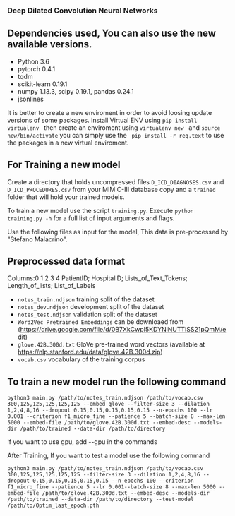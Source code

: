### Deep Dilated Convolution Neural Networks

## Dependencies used, You can also use the new available versions.

* Python 3.6
* pytorch 0.4.1
* tqdm
* scikit-learn 0.19.1
* numpy 1.13.3, scipy 0.19.1, pandas 0.24.1
* jsonlines

It is better to create a new enviroment in order to avoid loosing update versions of some packages. Install Virtual ENV using ``pip install virtualenv `` then create an enviroment using `` virtualenv new  `` and ``source new/bin/activate``
you can simply use the `` pip install -r req.text`` to use the packages in a new virtual enviroment. 


## For Training a new model

Create a directory that holds uncompressed files `D_ICD_DIAGNOSES.csv` and `D_ICD_PROCEDURES.csv` from your MIMIC-III database copy and a ```trained``` folder that will hold your trained models.

To train a new model use the script `training.py`. Execute `python training.py -h` for a full list of input arguments and flags.

Use the following files as input for the model, This data is pre-processed by "Stefano Malacrino". 
## Preprocessed data format 

Columns:0     1                 2                   3               4
PatientID; HospitalID; Lists_of_Text_Tokens; Length_of_lists; List_of_Labels



* `notes_train.ndjson` training split of the dataset
* `notes_dev.ndjson` development split of the dataset
* `notes_test.ndjson` validation split of the dataset
* `Word2Vec Pretrained Embeddings` can be downloaed from (https://drive.google.com/file/d/0B7XkCwpI5KDYNlNUTTlSS21pQmM/edit)
* `glove.42B.300d.txt` GloVe pre-trained word vectors (available at https://nlp.stanford.edu/data/glove.42B.300d.zip)
* `vocab.csv` vocabulary of the training corpus


## To train a new model run the following command

```python3 main.py /path/to/notes_train.ndjson /path/to/vocab.csv 300,125,125,125,125,125 --embed glove --filter-size 3 --dilation 1,2,4,8,16 --dropout 0.15,0.15,0.15,0.15,0.15 --n-epochs 100 --lr 0.001 --criterion f1_micro_fine --patience 5 --batch-size 8 --max-len 5000 --embed-file /path/to/glove.42B.300d.txt --embed-desc --models-dir /path/to/trained --data-dir /path/to/directory```

if you want to use gpu, add --gpu in the commands

After Training, If you want to test a model use the following command 

```python3 main.py /path/to/notes_train.ndjson /path/to/vocab.csv 300,125,125,125,125,125 --filter-size 3 --dilation 1,2,4,8,16 --dropout 0.15,0.15,0.15,0.15,0.15 --n-epochs 100 --criterion f1_micro_fine --patience 5 --lr 0.001--batch-size 8 --max-len 5000 --embed-file /path/to/glove.42B.300d.txt --embed-desc --models-dir /path/to/trained --data-dir /path/to/directory --test-model /path/to/Optim_last_epoch.pth```
